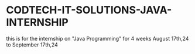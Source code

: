 # CODTECH-IT-SOLUTIONS-JAVA-INTERNSHIP
this is for the internship on "Java Programming" for 4 weeks August 17th,24 to September 17th,24
